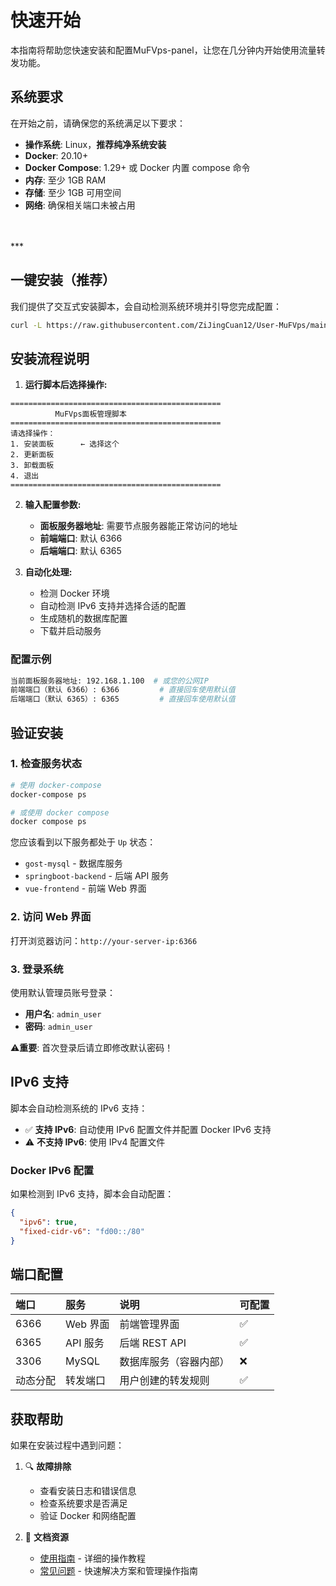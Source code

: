 # 快速开始

本指南将帮助您快速安装和配置MuFVps-panel，让您在几分钟内开始使用流量转发功能。

## 系统要求

在开始之前，请确保您的系统满足以下要求：
- **操作系统**: Linux，**推荐纯净系统安装**
- **Docker**: 20.10+
- **Docker Compose**: 1.29+ 或 Docker 内置 compose 命令
- **内存**: 至少 1GB RAM
- **存储**: 至少 1GB 可用空间
- **网络**: 确保相关端口未被占用
<br/>
<br/>
***

## 一键安装（推荐）

我们提供了交互式安装脚本，会自动检测系统环境并引导您完成配置：

```bash
curl -L https://raw.githubusercontent.com/ZiJingCuan12/User-MuFVps/main/panel_install.sh -o panel_install.sh; chmod +x panel_install.sh; ./panel_install.sh
```

## 安装流程说明

1. **运行脚本后选择操作:**
```
===============================================
          MuFVps面板管理脚本
===============================================
请选择操作：
1. 安装面板      ← 选择这个
2. 更新面板
3. 卸载面板
4. 退出
===============================================
```
2. **输入配置参数:**
    - **面板服务器地址**: 需要节点服务器能正常访问的地址
    - **前端端口**: 默认 6366
    - **后端端口**: 默认 6365

3. **自动化处理:**
    - 检测 Docker 环境
    - 自动检测 IPv6 支持并选择合适的配置
    - 生成随机的数据库配置
    - 下载并启动服务

### 配置示例
```bash
当前面板服务器地址: 192.168.1.100  # 或您的公网IP
前端端口（默认 6366）: 6366         # 直接回车使用默认值
后端端口（默认 6365）: 6365         # 直接回车使用默认值
```

## 验证安装

### 1. 检查服务状态
```bash
# 使用 docker-compose
docker-compose ps

# 或使用 docker compose
docker compose ps
```
您应该看到以下服务都处于 `Up` 状态：
- `gost-mysql` - 数据库服务
- `springboot-backend` - 后端 API 服务
- `vue-frontend` - 前端 Web 界面

### 2. 访问 Web 界面
打开浏览器访问：`http://your-server-ip:6366`

### 3. 登录系统
使用默认管理员账号登录：

- **用户名**: `admin_user`
- **密码**: `admin_user`  

⚠️**重要**: 首次登录后请立即修改默认密码！

## IPv6 支持

脚本会自动检测系统的 IPv6 支持：

- ✅ **支持 IPv6**: 自动使用 IPv6 配置文件并配置 Docker IPv6 支持
- ⚠️ **不支持 IPv6**: 使用 IPv4 配置文件
### Docker IPv6 配置
如果检测到 IPv6 支持，脚本会自动配置：

```json
{
  "ipv6": true,
  "fixed-cidr-v6": "fd00::/80"
}
```

## 端口配置

|端口|服务|说明|可配置|
|:---|:---|:---|:---|
|6366|Web 界面|前端管理界面|✅|
|6365|API 服务|后端 REST API|✅|
|3306|MySQL|数据库服务（容器内部）|❌|
|动态分配|转发端口|用户创建的转发规则|✅|

## 获取帮助
如果在安装过程中遇到问题：

1. 🔍 **故障排除**

    - 查看安装日志和错误信息
    - 检查系统要求是否满足
    - 验证 Docker 和网络配置
2. 📖 **文档资源**

    - [使用指南](/markdown-use.md) - 详细的操作教程
    - [常见问题](/markdown-question.md) - 快速解决方案和管理操作指南